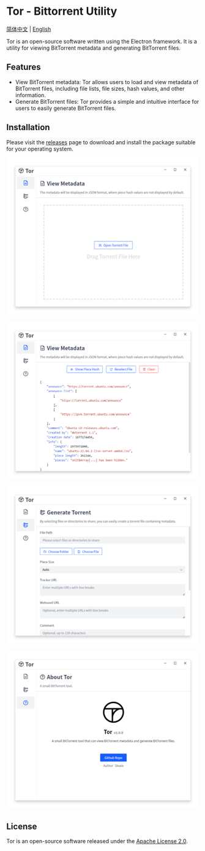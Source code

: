 # Tor - Bittorrent Utility

[简体中文](./README_hans.md) | [English](./README.md)

Tor is an open-source software written using the Electron framework. It is a utility for viewing BitTorrent metadata and generating BitTorrent files.

## Features

- View BitTorrent metadata: Tor allows users to load and view metadata of BitTorrent files, including file lists, file sizes, hash values, and other information.
- Generate BitTorrent files: Tor provides a simple and intuitive interface for users to easily generate BitTorrent files.

## Installation

Please visit the [releases](https://github.com/sloaix/tor/releases)  page to download and install the package suitable for your operating system.

![1](./screenshot/en/1.png)

![2](./screenshot/en/2.png)

![3](./screenshot/en/3.png)

![4](./screenshot/en/4.png)

## License

Tor is an open-source software released under the [Apache License 2.0](https://opensource.org/licenses/Apache-2.0).
